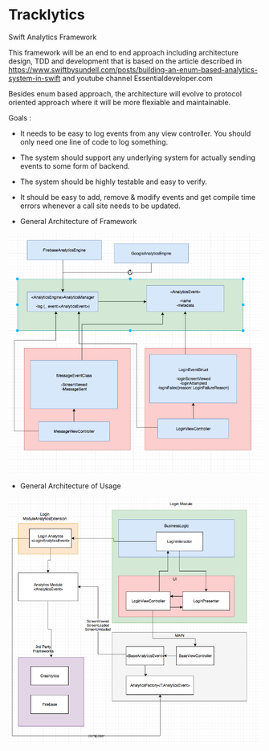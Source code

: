 # Tracklytics
Swift Analytics Framework


This framework will be an end to end approach including architecture design, TDD and development that is based on the article described in https://www.swiftbysundell.com/posts/building-an-enum-based-analytics-system-in-swift and youtube channel Essentialdeveloper.com

Besides enum based approach, the architecture will evolve to protocol oriented approach where it will be more flexiable and maintainable. 


Goals :

- It needs to be easy to log events from any view controller. You should only need one line of code to log something.
- The system should support any underlying system for actually sending events to some form of backend.
- The system should be highly testable and easy to verify.
- It should be easy to add, remove & modify events and get compile time errors whenever a call site needs to be updated.



- General Architecture of Framework

![alt text](https://github.com/cagdastimurlenk/Tracklytics/blob/master/ArchitectureTracklytics.png)

- General Architecture of Usage

![alt text](https://github.com/cagdastimurlenk/Tracklytics/blob/master/ArchitectureUsage.png)

